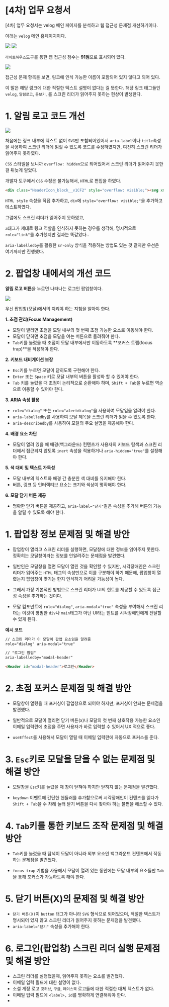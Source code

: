# [4차] 업무 요청서

[4차] 업무 요청서는 velog 메인 페이지를 분석하고 웹 접근성 문제점 개선하기이다.

아래는 `velog` 메인 홈페이지이다.

<img src="velog.png">





<img src="velog2.png">

`라이트하우스`도구를 통한 웹 접근성 점수는 **91점**으로 표시되어 있다.

<img src="velog3.png">

접근성 문제 항목을 보면, 링크에 인식 가능한 이름이 포함되어 있지 않다고 되어 있다.

이 말은 해당 링크에 대한 적절한 텍스트 설명이 없다는 걸 뜻한다. 해당 링크 태그들인 `velog`, `알림로고`, `돋보기`, 를 스크린 리더가 읽어주지 못하는 현상이 발생한다.


# 1. 알림 로고 코드 개선

<img src="velog4.png">


처음에는 링크 내부에 텍스트 없이 `SVG`만 포함되어있어서 `aria-label`이나 `title`속성을 사용하여 스크린 리더에 읽힐 수 있도록 코드를 수정하였지만, 여전히 스크린 리더가 읽어주지 못하였다.

`CSS` 스타일을 보니까 `overflow: hidden`으로 되어있어서 스크린 리더가 읽어주지 못한걸 뒤늦게 알았다.

개발자 도구에서 `CSS` 수정은 불가능해서, `HTML`로 편집을 하였다.

```html
<div class="HeaderIcon_block__v1CF2" style="overflow: visible;"><svg xmlns="http://www.w3.org/2000/svg" viewBox="0 0 24 24"><path fill="currentColor" d="M4 19v-2h2v-7c0-1.383.417-2.612 1.25-3.688.833-1.075 1.917-1.779 3.25-2.112v-.7c0-.417.146-.77.438-1.063A1.447 1.447 0 0 1 12 2c.417 0 .77.146 1.063.438.291.291.437.645.437 1.062v.7c1.333.333 2.417 1.037 3.25 2.112C17.583 7.388 18 8.617 18 10v7h2v2H4Zm8 3c-.55 0-1.02-.196-1.412-.587A1.926 1.926 0 0 1 10 20h4c0 .55-.196 1.02-.588 1.413A1.926 1.926 0 0 1 12 22Zm-4-5h8v-7c0-1.1-.392-2.042-1.175-2.825C14.042 6.392 13.1 6 12 6s-2.042.392-2.825 1.175C8.392 7.958 8 8.9 8 10v7Z"></path></svg></div>
```

`HTML style` 속성을 직접 추가하고, `div`에 `style="overflow: visible;"`을 추가하고 테스트하였다.

그럼에도 스크린 리더가 읽어주지 못하였고,

`a`태그가 제대로 링크 역할을 인식하지 못하는 경우를 생각해, 명시적으로 `role="link"`를 추가했지만 결과는 똑같았다..

`aria-labelledby`를 활용한 `sr-only` 방식을 적용하는 방법도 있는 것 같지만 우선은 여기까지만 진행했다.


# 2. 팝업창 내에서의 개선 코드

**알림 로고 버튼**을 누르면 나타나는 로그인 팝업창이다.

<img src="velog5.png">

<!-- <img src="velog6.png">  svg 이미지 코드 --> 



우선 팝업창(모달)에서의 지켜야 하는 지침을 알아야 한다.

**1. 초점 관리(Focus Management)**
- 모달이 열리면 초점을 모달 내부의 첫 번째 초점 가능한 요소로 이동해야 한다.
- 모달이 닫히면 초점을 모달을 여는 버튼으로 돌려줘야 한다.
- `Tab`키를 눌렀을 때 초점이 모달 내부에서만 이동하도록 **포커스 트랩(focus trap)**을 적용해야 한다.

**2. 키보드 내비게이션 보장**
- `Esc`키를 누르면 모달이 닫히도록 구현해야 한다.
- `Enter` 또는 `Space` 키로 모달 내부의 버튼을 활성화 할 수 있어야 한다.
- `Tab` 키를 눌렀을 때 초점이 논리적으로 순환해야 하며, `Shift + Tab`을 누르면 역순으로 이동할 수 있어야 한다.

**3. ARIA 속성 활용**
- `role="dialog"` 또는 `role="alertdialog"`을 사용하여 모달임을 알려야 한다.
- `aria-labelledby`를 사용하여 모달 제목을 스크린 리더가 읽을 수 있도록 한다.
- `aria-describedby`를 사용하여 모달의 주요 설명을 제공해야 한다.

**4. 배경 요소 차단**
- 모달이 열려 있을 때 배경(백그라운드) 컨텐츠가 사용자의 키보드 탐색과 스크린 리더에서 접근되지 않도록 `inert` 속성을 적용하거나 `aria-hidden="true"`를 설정해야 한다.

**5. 색 대비 및 텍스트 가독성**
- 모달 내부의 텍스트와 배경 간 충분한 색 대비를 유지해야 한다.
- 버튼, 링크 등 인터랙티브 요소는 크기와 색상이 명확해야 한다.

**6. 모달 닫기 버튼 제공**
- 명확한 닫기 버튼을 제공하고, `aria-label="닫기"`같은 속성을 추가해 버튼의 기능을 알릴 수 있도록 해야 한다.



# 1. 팝업창 정보 문제점 및 해결 방안
- 팝업창이 열리고 스크린 리더를 실행하면, 모달창에 대한 정보를 읽어주지 못한다. 정확히는 모달창이라는 정보를 안알려주는 문제점을 발견했다.

- 일반인은 모달창을 열면 모달이 열린 것을 확인할 수 있지만, 시각장애인은 스크린 리더가 읽어주는 `HTML` 태그의 속성만으로 이를 구분해야 하기 때문에, 팝업창이 열렸는지 팝업창이 맞기는 한지 인식하기 어려울 가능성이 높다.

- 그래서 가장 기본적인 방법으로 스크린 리더가 UI의 힌트를 제공할 수 있도록 접근성 속성을 추가하는 것이다.

- 모달 컴포넌트에 `role="dialog"`, `aria-modal="true"` 속성을 부여해서 스크린 리더는 이것이 평범한 `div`나 `main`태그가 아닌 UI라는 힌트를 시각장애인에게 전달할 수 있게 된다.

**예시 코드**

```html
// 스크린 리더가 이 모달이 팝업 요소임을 알려줌
role="dialog" aria-modal="true"

// "로그인 팝업"
aria-labelledby="modal-header"

<Header id="modal-header">로그인</Header>
```

# 2. 초점 포커스 문제점 및 해결 방안 

- 모달창이 열렸을 때 포커싱이 팝업창으로 되어야 하지만, 포커싱이 안되는 문제점을 발견했다.

- 일반적으로 모달이 열리면 닫기 버튼(x)나 모달의 첫 번째 상호작용 가능한 요소인 이메일 입력란에 초점을 주면 사용자가 바로 입력할 수 있어서 UX 적으로 좋다.

- `useEffect`를 사용해서 모달이 열릴 때 이메일 입력란에 자동으로 포커스를 준다.

# 3. `Esc`키로 모달을 닫을 수 없는 문제점 및 해결 방안
- 모달창을 `Esc`키를 눌렀을 때 창이 닫혀야 하지만 닫히지 않는 문제점을 발견했다.

- `keydown` 이벤트에 간단한 핸들러를 추가함으로써 시각장애인이 컨텐츠를 읽다가 `Shift + Tab`을 수 차례 눌러 닫기 버튼을 다시 찾아야 하는 불편을 해소할 수 있다.

# 4. `Tab`키를 통한 키보드 조작 문제점 및 해결 방안
- `Tab`키를 눌렀을 때 탐색이 모달이 아니라 외부 요소인 백그라운드 컨텐츠에서 작동하는 문제점을 발견했다.

- `focus trap` 기법을 사용해서 모달이 열려 있는 동안에는 모달 내부의 요소들만 `Tab`을 통해 포커스가 가능하도록 해야 한다.


# 5. 닫기 버튼(X)의 문제점 및 해결 방안
- `닫기 버튼(X)`이 `button` 태그가 아니라 `SVG` 형식으로 되어있으며, 적절한 텍스트가 명시되어 있지 않고 스크린 리더가 읽어주지 못하는 문제점을 발견했다.
- `aria-label="닫기"` 속성을 추가해야 한다.

# 6. 로그인(팝업창) 스크린 리더 실행 문제점 및 해결 방안
- 스크린 리더를 실행했을때, 읽어주지 못하는 요소를 발견했다.
- 이메일 입력 필드에 대한 설명이 없다.
- 소셜 계정 로고 `깃허브`, `구글`, `페이스북` 로고들에 대한 적절한 대체 텍스트가 없다.
- 이메일 입력 필드에 `<label>,` `id`를 명확하게 연결해줘야 한다.
- 